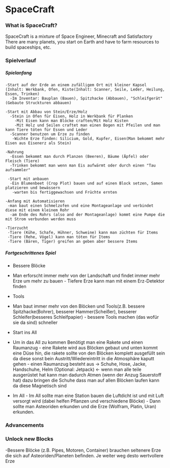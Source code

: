 # SpaceCraft
### What is SpaceCraft?
SpaceCraft is a mixture of Space Engineer, Minecraft and Satisfactory
There are many planets, you start on Earth and have to farm resources to build spaceships, etc.


### Spielverlauf
##### Spielanfang
 
    -Start auf der Erde an einem zufälligem Ort mit kleiner Kapsel (Inhalt: Werkbank, Ofen, Kiste(Inhalt: Scanner, Seile, Leder, Heilung, Essen, Trinken)
      -Im Inventar: Bauplan (Bauen), Spitzhacke (Abbauen), "Schleifgerät" (Gebaute Struckturen abbauen)
    
    -Start mit Abbau von Stein/Erze/Holz
      -Stein in Ofen für Eisen, Holz in Werkbank für Planken
        -Mit Eisen kann man Blöcke craften/Mit Holz Kisten
        -Mit Holz und Seilen craftet man einen Bogen mit Pfeilen und man kann Tiere töten für Essen und Leder
      -Scanner benutzen um Erze zu finden
       -Wichte Erze finden: Silicium, Gold, Kupfer, Eisen(Man bekommt mehr Eisen aus Eisenerz als Stein)
      
    -Nahrung
      -Essen bekommt man durch Planzen (Beeren), Bäume (Äpfel) oder Fleisch (Tiere)
      -Trinken bekommt man wenn man Eis aufwärmt oder durch einen "Tau aufsammler"
      
     -Start mit anbauen
      -Ein Blumenbeet (Crop Plot) bauen und auf einen Block setzen, Samen platzieren und bewässern
       -warten bis fertiggewachsen und Früchte ernten
       
    -Anfang mit Automatisieren
     -man baut einen Schmelzofen und eine Montageanlage und verbindet diese mit einem kleinem Rohr
      -am Ende des Rohrs (also and der Montageanlage) kommt eine Pumpe die mit Strom verbunden werden muss
      
    -Tierzucht
     -Tiere (Kühe, Schafe, Hühner, Schweine) kann man züchten für Items
     -Tiere (Rehe, Vögel) kann man töten für Items
     -Tiere (Bären, Tiger) greifen an geben aber bessere Items
     
     
##### Fortgeschrittenes Spiel
  
  - Bessere Blöcke
   - Man erforscht immer mehr von der Landschaft und findet immer mehr Erze um mehr zu bauen
    - Tiefere Erze kann man mit einem Erz-Detektor finden
  
  - Tools
   - Man baut immer mehr von den Blöcken und Tools(z.B. bessere Spitzhacke(Bohrer), besserer Hammer(Scheißer), besserer Schleifer(besseres Schleifpapier)
    - bessere Tools machen (das wofür sie da sind) schneller
   
   
  - Start ins All
   - Um in das All zu kommen Benötigt man eine Rakete und einen Raumanzug
    - eine Rakete wird aus Blöcken gebaut und unten kommt eine Düse hin, die rakete sollte von den Blöcken komplett ausgefüllt sein da diese sonst bein Austritt/Wiedereintritt in die Atmosphäre kaputt gehen
    - einen Raumanzug besteht aus -> Schuhe, Hose, Jacke, Handschuhe, Helm (Optional: Jetpack) <-  wenn man alle teile ausgerüstet hat kann man dadurch Atmen (wenn der Anzug Sauerstoff hat) dazu bringen die Schuhe dass man auf allen Blöcken laufen kann da diese Magnetisch sind
    
    
   - Im All
    - Im All sollte man eine Station bauen die Luftdicht ist und mit Luft versorgt wird (dabei helfen Pflanzen und verschiedene Blöcke) 
    - Dann sollte man Asteoriden erkunden und die Erze (Wolfram, Platin, Uran) erkunden.
    

### Advancements


### Unlock new Blocks

 -Bessere Blöcke (z.B. Pipes, Motoren, Container) brauchen seltenere Erze die sich auf Asteoriden/Planeten befinden. Je weiter weg desto wertvollere Erze
